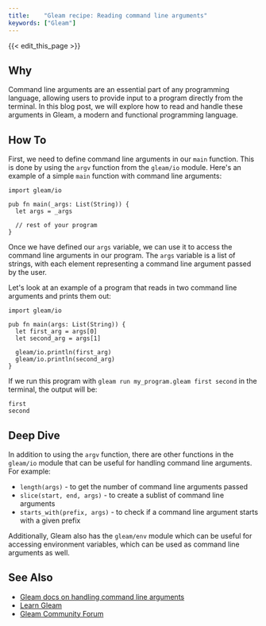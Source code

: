```yaml
---
title:    "Gleam recipe: Reading command line arguments"
keywords: ["Gleam"]
---
```


{{< edit_this_page >}}

## Why
Command line arguments are an essential part of any programming language, allowing users to provide input to a program directly from the terminal. In this blog post, we will explore how to read and handle these arguments in Gleam, a modern and functional programming language.

## How To
First, we need to define command line arguments in our `main` function. This is done by using the `argv` function from the `gleam/io` module. Here's an example of a simple `main` function with command line arguments:

```Gleam
import gleam/io

pub fn main(_args: List(String)) {
  let args = _args

  // rest of your program
}
```

Once we have defined our `args` variable, we can use it to access the command line arguments in our program. The `args` variable is a list of strings, with each element representing a command line argument passed by the user.

Let's look at an example of a program that reads in two command line arguments and prints them out:

```Gleam
import gleam/io

pub fn main(args: List(String)) {
  let first_arg = args[0]
  let second_arg = args[1]

  gleam/io.println(first_arg)
  gleam/io.println(second_arg)
}
```

If we run this program with `gleam run my_program.gleam first second` in the terminal, the output will be:

```
first
second
```

## Deep Dive
In addition to using the `argv` function, there are other functions in the `gleam/io` module that can be useful for handling command line arguments. For example:

- `length(args)` - to get the number of command line arguments passed
- `slice(start, end, args)` - to create a sublist of command line arguments
- `starts_with(prefix, args)` - to check if a command line argument starts with a given prefix

Additionally, Gleam also has the `gleam/env` module which can be useful for accessing environment variables, which can be used as command line arguments as well.

## See Also
- [Gleam docs on handling command line arguments](https://gleam.run/book/tutorials/commandline_arguments.html)
- [Learn Gleam](https://github.com/gleam-lang/learn-gleam)
- [Gleam Community Forum](https://community.gleam.run/)